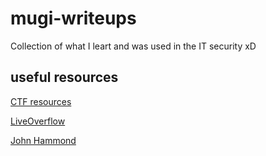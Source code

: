 # mugi-writeups

Collection of what I leart and was used in the IT security xD


## useful resources

[CTF resources](https://github.com/ctfs/resources)

[LiveOverflow](https://www.youtube.com/c/LiveOverflowCTF) 

[John Hammond](https://www.youtube.com/user/RootOfTheNull) 